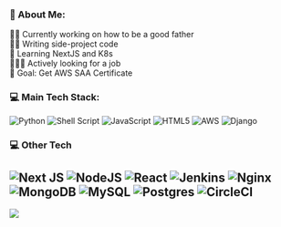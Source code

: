 ### 💫 About Me:
👨‍🍼 Currently working on how to be a good father<br>✍🏻 Writing side-project code<br>🚀 Learning NextJS and K8s<br>🧑🏻‍💻 Actively looking for a job<br>🎯 Goal: Get AWS SAA Certificate


### 💻 Main Tech Stack:
![Python](https://img.shields.io/badge/python-3670A0?style=flat-square&logo=python&logoColor=ffdd54) ![Shell Script](https://img.shields.io/badge/shell_script-%23121011.svg?style=flat-square&logo=gnu-bash&logoColor=white) ![JavaScript](https://img.shields.io/badge/javascript-%23323330.svg?style=flat-square&logo=javascript&logoColor=%23F7DF1E) ![HTML5](https://img.shields.io/badge/html5-%23E34F26.svg?style=flat-square&logo=html5&logoColor=white) ![AWS](https://img.shields.io/badge/AWS-%23FF9900.svg?style=flat-square&logo=amazon-aws&logoColor=white) ![Django](https://img.shields.io/badge/django-%23092E20.svg?style=flat-square&logo=django&logoColor=white) 
### 💻 Other Tech
![Next JS](https://img.shields.io/badge/Next-black?style=flat-square&logo=next.js&logoColor=white) ![NodeJS](https://img.shields.io/badge/node.js-6DA55F?style=flat-square&logo=node.js&logoColor=white) ![React](https://img.shields.io/badge/react-%2320232a.svg?style=flat-square&logo=react&logoColor=%2361DAFB) ![Jenkins](https://img.shields.io/badge/jenkins-%232C5263.svg?style=flat-square&logo=jenkins&logoColor=white) ![Nginx](https://img.shields.io/badge/nginx-%23009639.svg?style=flat-square&logo=nginx&logoColor=white) ![MongoDB](https://img.shields.io/badge/MongoDB-%234ea94b.svg?style=flat-square&logo=mongodb&logoColor=white) ![MySQL](https://img.shields.io/badge/mysql-4479A1.svg?style=flat-square&logo=mysql&logoColor=white) ![Postgres](https://img.shields.io/badge/postgres-%23316192.svg?style=flat-square&logo=postgresql&logoColor=white) ![CircleCI](https://img.shields.io/badge/circleci-%23161616.svg?style=flat-square&logo=circleci&logoColor=white)
---
[![](https://visitcount.itsvg.in/api?id=ferdinandpolpol&icon=5&color=4)](https://visitcount.itsvg.in)

<!-- Proudly created with GPRM ( https://gprm.itsvg.in ) -->
